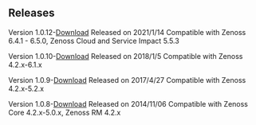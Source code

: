 Releases
--------

Version 1.0.12-<a rel="nofollow" class="external" href="https://delivery.zenoss.com/">Download</a>
Released on 2021/1/14
Compatible with Zenoss 6.4.1 - 6.5.0, Zenoss Cloud and Service Impact 5.5.3

Version 1.0.10-<a rel="nofollow" class="external" href="http://wiki.zenoss.org/download/zenpacks/ZenPacks.zenoss.PostgreSQL/1.0.10/ZenPacks.zenoss.PostgreSQL-1.0.10.egg">Download</a>
Released on 2018/1/5
Compatible with Zenoss 4.2.x-6.1.x

Version 1.0.9-<a rel="nofollow" class="external" href="http://wiki.zenoss.org/download/zenpacks/ZenPacks.zenoss.PostgreSQL/1.0.9/ZenPacks.zenoss.PostgreSQL-1.0.9.egg">Download</a>
Released on 2017/4/27
Compatible with Zenoss 4.2.x-5.2.x

Version 1.0.8-<a rel="nofollow" class="external" href="http://wiki.zenoss.org/download/zenpacks/ZenPacks.zenoss.PostgreSQL/1.0.8/ZenPacks.zenoss.PostgreSQL-1.0.8.egg">Download</a>
Released on 2014/11/06
Compatible with Zenoss Core 4.2.x-5.0.x, Zenoss RM 4.2.x

